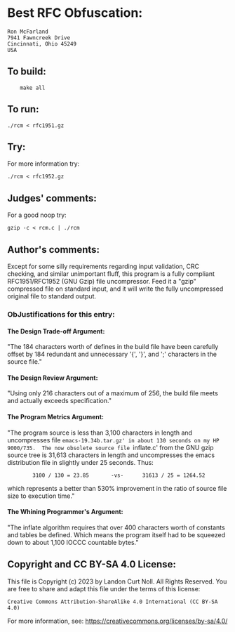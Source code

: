 # Best RFC Obfuscation:

    Ron McFarland
    7941 Fawncreek Drive
    Cincinnati, Ohio 45249
    USA

## To build:

        make all

## To run:

	./rcm < rfc1951.gz

## Try:

For more information try:

	./rcm < rfc1952.gz


## Judges' comments:

For a good noop try:

	gzip -c < rcm.c | ./rcm

## Author's comments:

Except for some silly requirements regarding input validation, CRC
checking, and similar unimportant fluff, this program is a fully
compliant RFC1951/RFC1952 (GNU Gzip) file uncompressor.  Feed it a
"gzip" compressed file on standard input, and it will write the fully
uncompressed original file to standard output.

### ObJustifications for this entry:

#### The Design Trade-off Argument:

"The 184 characters worth of defines in the build file have been
carefully offset by 184 redundant and unnecessary '{', '}', and ';'
characters in the source file."

#### The Design Review Argument:

"Using only 216 characters out of a maximum of 256, the build file
meets and actually exceeds specification."

#### The Program Metrics Argument:

"The program source is less than 3,100 characters in length and
uncompresses file `emacs-19.34b.tar.gz' in about 130 seconds on
my HP 9000/735.  The now obsolete source file `inflate.c' from
the GNU gzip source tree is 31,613 characters in length and
uncompresses the emacs distribution file in slightly under 25
seconds.  Thus:

            3100 / 130 = 23.85       -vs-      31613 / 25 = 1264.52

which represents a better than 530% improvement in the ratio of
source file size to execution time."

#### The Whining Programmer's Argument:

"The inflate algorithm requires that over 400 characters worth
of constants and tables be defined.  Which means the program
itself had to be squeezed down to about 1,100 IOCCC countable
bytes."

## Copyright and CC BY-SA 4.0 License:

This file is Copyright (c) 2023 by Landon Curt Noll.  All Rights Reserved.
You are free to share and adapt this file under the terms of this license:

    Creative Commons Attribution-ShareAlike 4.0 International (CC BY-SA 4.0)

For more information, see: https://creativecommons.org/licenses/by-sa/4.0/
